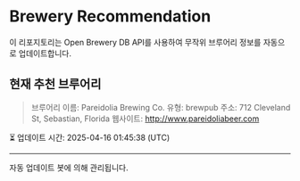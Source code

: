 # Brewery Recommendation

이 리포지토리는 Open Brewery DB API를 사용하여 무작위 브루어리 정보를 자동으로 업데이트합니다.

## 현재 추천 브루어리
> 브루어리 이름: Pareidolia Brewing Co.
유형: brewpub
주소: 712 Cleveland St, Sebastian, Florida
웹사이트: http://www.pareidoliabeer.com

⏳ 업데이트 시간: 2025-04-16 01:45:38 (UTC)

---
자동 업데이트 봇에 의해 관리됩니다.